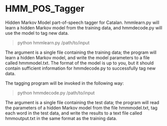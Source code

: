 # HMM_POS_Tagger
Hidden Markov Model part-of-speech tagger for Catalan.
hmmlearn.py will learn a hidden Markov model from the training data, and hmmdecode.py will use the model to tag new data.
> python hmmlearn.py /path/to/input

The argument is a single file containing the training data; the program will learn a hidden Markov model, and write the model parameters to a file called hmmmodel.txt. The format of the model is up to you, but it should contain sufficient information for hmmdecode.py to successfully tag new data.

The tagging program will be invoked in the following way:

> python hmmdecode.py /path/to/input

The argument is a single file containing the test data; the program will read the parameters of a hidden Markov model from the file hmmmodel.txt, tag each word in the test data, and write the results to a text file called hmmoutput.txt in the same format as the training data.
